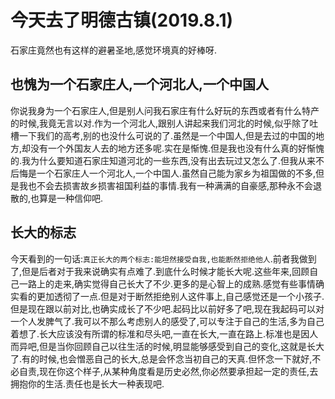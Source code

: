 # 今天去了明德古镇(2019.8.1)

石家庄竟然也有这样的避暑圣地,感觉环境真的好棒呀.

## 也愧为一个石家庄人,一个河北人,一个中国人

你说我身为一个石家庄人,但是别人问我石家庄有什么好玩的东西或者有什么特产的时候,我竟无言以对.作为一个河北人,跟别人讲起来我们河北的时候,似乎除了吐槽一下我们的高考,别的也没什么可说的了.虽然是一个中国人,但是去过的中国的地方,却没有一个外国友人去的地方还多呢.实在是惭愧.但是我也没有什么真的好惭愧的.我为什么要知道石家庄知道河北的一些东西,没有出去玩过又怎么了.但我从来不后悔是一个石家庄人一个河北人,一个中国人.虽然自己能为家乡为祖国做的不多,但是我也不会去损害故乡损害祖国利益的事情.我有一种满满的自豪感,那种永不会退散的,也算是一种信仰吧.

## 长大的标志

今天看到的一句话:`真正长大的两个标志:能坦然接受自我,也能断然拒绝他人`.前者我做到了,但是后者对于我来说确实有点难了.到底什么时候才能长大呢.这些年来,回顾自己一路上的走来,确实觉得自己长大了不少.更多的是心智上的成熟.感觉有些事情确实看的更加透彻了一点.但是对于断然拒绝别人这件事上,自己感觉还是一个小孩子.但是现在跟以前对比,也确实成长了不少吧.起码比以前好多了吧,现在我起码可以对一个人发脾气了.我可以不那么考虑别人的感受了,可以专注于自己的生活,多为自己着想了.长大应该没有所谓的标准和尽头吧,一直在长大,一直在路上.标准也是因人而异吧,但是当你回顾自己以往生活的时候,明显能够感受到自己的变化,这就是长大了.有的时候,也会憎恶自己的长大,总是会怀念当初自己的天真.但怀念一下就好,不必自责,现在你这个样子,从某种角度看是历史必然,你必然要承担起一定的责任,去拥抱你的生活.责任也是长大一种表现吧.
